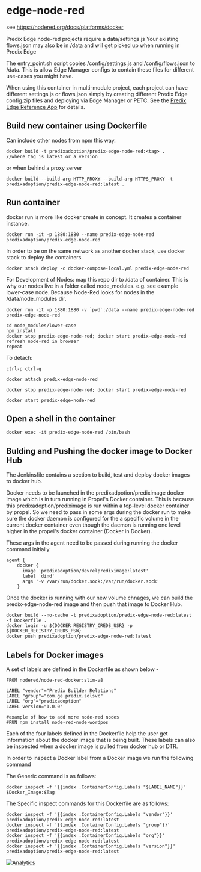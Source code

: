# edge-node-red

see https://nodered.org/docs/platforms/docker

Predix Edge node-red projects require a data/settings.js
Your existing flows.json may also be in /data and will get picked up when running in Predix Edge

The entry_point.sh script copies /config/settings.js and /config/flows.json to /data.  This is allow Edge Manager configs to contain these files for different use-cases you might have.

When using this container in multi-module project, each project can have different settings.js or flows.json simply by creating different Predix Edge config.zip files and deploying via Edge Manager or PETC.  See the [Predix Edge Reference App](https://www.predix.io/resources/tutorials/journey.html#2593) for details.


## Build new container using Dockerfile
Can include other nodes from npm this way.
```
docker build -t predixadoption/predix-edge-node-red:<tag> .       //where tag is latest or a version
```

or when behind a proxy server

```
docker build --build-arg HTTP_PROXY --build-arg HTTPS_PROXY -t predixadoption/predix-edge-node-red:latest .
```

## Run container
docker run is more like docker create in concept.  It creates a container instance.
```
docker run -it -p 1880:1880 --name predix-edge-node-red predixadoption/predix-edge-node-red
```
In order to be on the same network as another docker stack, use docker stack to deploy the containers.
```
docker stack deploy -c docker-compose-local.yml predix-edge-node-red
```
For Development of Nodes: map this repo dir to /data of container.  This is why our nodes live in a folder called node_modules. e.g. see example lower-case node.  Because Node-Red looks for nodes in the /data/node_modules dir.
```
docker run -it -p 1880:1880 -v `pwd`:/data --name predix-edge-node-red predix-edge-node-red

cd node_modules/lower-case
npm install
docker stop predix-edge-node-red; docker start predix-edge-node-red
refresh node-red in browser
repeat
```

To detach:

```
ctrl-p ctrl-q
```

```
docker attach predix-edge-node-red
```

```
docker stop predix-edge-node-red; docker start predix-edge-node-red
```

```
docker start predix-edge-node-red
```

## Open a shell in the container

```
docker exec -it predix-edge-node-red /bin/bash
```


## Bulding and Pushing the docker image to Docker Hub
The Jenkinsfile contains a section to build, test and deploy docker images to docker hub.

Docker needs to be launched in the predixadpotion/prediximage docker image which is in turn running in Propel's Docker container. This is because this predixadoption/prediximage is run within a top-level docker container by propel. So we need to pass in some args during the docker run to make sure the docker daemon is configured for the a specific volume in the current docker container even though the daemon is running one level higher in the propel's docker container (Docker in Docker).

These args in the agent need to be passed during running the docker command initially
```
agent {
    docker {
      image 'predixadoption/devrelprediximage:latest'
      label 'dind'
      args '-v /var/run/docker.sock:/var/run/docker.sock'
    }
```

Once the docker is running with our new volume chnages, we can build the predix-edge-node-red image and then push that image to Docker Hub.


```
docker build --no-cache -t predixadoption/predix-edge-node-red:latest -f Dockerfile .
docker login -u ${DOCKER_REGISTRY_CREDS_USR} -p ${DOCKER_REGISTRY_CREDS_PSW}
docker push predixadoption/predix-edge-node-red:latest
```

## Labels for Docker images

A set of labels are defined in the Dockerfile as shown below -

```
FROM nodered/node-red-docker:slim-v8

LABEL "vendor"="Predix Builder Relations"
LABEL "group"="com.ge.predix.solsvc"
LABEL "org"="predixadoption"
LABEL version="1.0.0"

#example of how to add more node-red nodes
#RUN npm install node-red-node-wordpos
```

Each of the four labels defined in the Dockerfile help the user get information about the docker image that is being built. These labels can also be inspected when a docker image is pulled from docker hub or DTR.

In order to inspect a Docker label from a Docker image we run the following command

The Generic command is as follows:
```
docker inspect -f '{{index .ContainerConfig.Labels "$LABEL_NAME"}}' $Docker_Image:$Tag
```

The Specific inspect commands for this Dockerfile are as follows:
```
docker inspect -f '{{index .ContainerConfig.Labels "vendor"}}' predixadoption/predix-edge-node-red:latest
docker inspect -f '{{index .ContainerConfig.Labels "group"}}' predixadoption/predix-edge-node-red:latest
docker inspect -f '{{index .ContainerConfig.Labels "org"}}' predixadoption/predix-edge-node-red:latest
docker inspect -f '{{index .ContainerConfig.Labels "version"}}' predixadoption/predix-edge-node-red:latest
```


[![Analytics](https://predix-beacon.appspot.com/UA-82773213-1/predix-edge-node-red/readme?pixel)](https://github.com/PredixDev)
